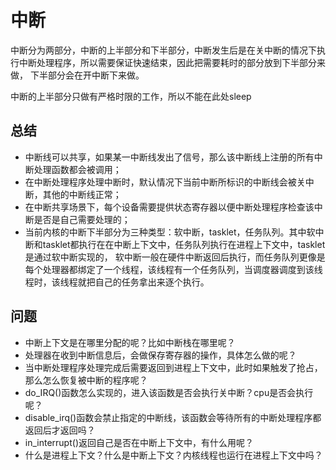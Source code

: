 # 中断

中断分为两部分，中断的上半部分和下半部分，中断发生后是在关中断的情况下执行中断处理程序，所以需要保证快速结束，因此把需要耗时的部分放到下半部分来做，
下半部分会在开中断下来做。

中断的上半部分只做有严格时限的工作，所以不能在此处sleep

## 总结
- 中断线可以共享，如果某一中断线发出了信号，那么该中断线上注册的所有中断处理函数都会被调用；
- 在中断处理程序处理中断时，默认情况下当前中断所标识的中断线会被关中断，其他的中断线正常；
- 在中断共享场景下，每个设备需要提供状态寄存器以便中断处理程序检查该中断是否是自己需要处理的；
- 当前内核的中断下半部分为三种类型：软中断，tasklet，任务队列。其中软中断和tasklet都执行在在中断上下文中，任务队列执行在进程上下文中，tasklet是通过软中断实现的，
  软中断一般在硬件中断返回后执行，而任务队列更像是每个处理器都绑定了一个线程，该线程有一个任务队列，当调度器调度到该线程时，该线程就把自己的任务拿出来逐个执行。

## 问题
- 中断上下文是在哪里分配的呢？比如中断栈在哪里呢？
- 处理器在收到中断信息后，会做保存寄存器的操作，具体怎么做的呢？
- 当中断处理程序处理完成后需要返回到进程上下文中，此时如果触发了抢占，那么怎么恢复被中断的程序呢？
- do_IRQ()函数怎么实现的，进入该函数是否会执行关中断？cpu是否会执行呢？
- disable_irq()函数会禁止指定的中断线，该函数会等待所有的中断处理程序都返回后才返回吗？
- in_interrupt()返回自己是否在中断上下文中，有什么用呢？
- 什么是进程上下文？什么是中断上下文？内核线程也运行在进程上下文中吗？